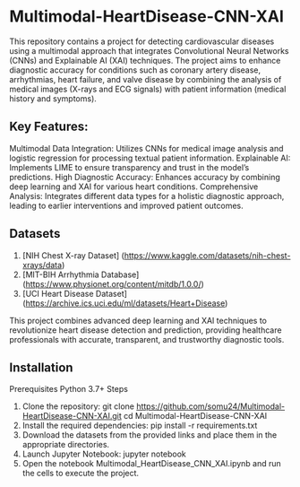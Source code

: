 # Multimodal-HeartDisease-CNN-XAI
This repository contains a project for detecting cardiovascular diseases using a multimodal approach that integrates Convolutional Neural Networks (CNNs) and Explainable AI (XAI) techniques. The project aims to enhance diagnostic accuracy for conditions such as coronary artery disease, arrhythmias, heart failure, and valve disease by combining the analysis of medical images (X-rays and ECG signals) with patient information (medical history and symptoms).

## Key Features:

Multimodal Data Integration: Utilizes CNNs for medical image analysis and logistic regression for processing textual patient information.
Explainable AI: Implements LIME to ensure transparency and trust in the model’s predictions.
High Diagnostic Accuracy: Enhances accuracy by combining deep learning and XAI for various heart conditions.
Comprehensive Analysis: Integrates different data types for a holistic diagnostic approach, leading to earlier interventions and improved patient outcomes.
## Datasets
1. [NIH Chest X-ray Dataset] (https://www.kaggle.com/datasets/nih-chest-xrays/data)
2. [MIT-BIH Arrhythmia Database] (https://www.physionet.org/content/mitdb/1.0.0/)
3. [UCI Heart Disease Dataset] (https://archive.ics.uci.edu/ml/datasets/Heart+Disease)
  
This project combines advanced deep learning and XAI techniques to revolutionize heart disease detection and prediction, providing healthcare professionals with accurate, transparent, and trustworthy diagnostic tools.

## Installation
Prerequisites
Python 3.7+
Steps
1. Clone the repository: git clone https://github.com/somu24/Multimodal-HeartDisease-CNN-XAI.git
cd Multimodal-HeartDisease-CNN-XAI
2. Install the required dependencies: pip install -r requirements.txt
3. Download the datasets from the provided links and place them in the appropriate directories.
4. Launch Jupyter Notebook: jupyter notebook
5. Open the notebook Multimodal_HeartDisease_CNN_XAI.ipynb and run the cells to execute the project.


